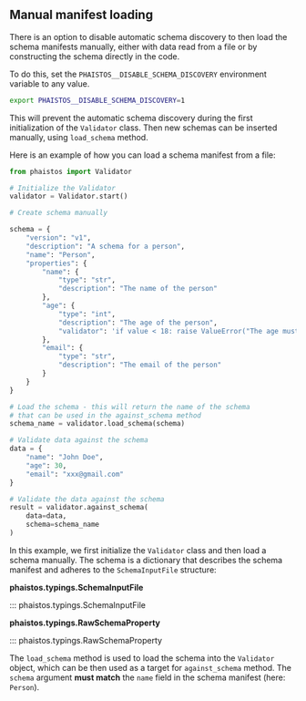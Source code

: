 ## Manual manifest loading

There is an option to disable automatic schema discovery to then
load the schema manifests manually, either with data read from a file
or by constructing the schema directly in the code.

To do this, set the `PHAISTOS__DISABLE_SCHEMA_DISCOVERY` environment variable
to any value.

```bash
export PHAISTOS__DISABLE_SCHEMA_DISCOVERY=1
```

This will prevent the automatic schema discovery during the first initialization
of the `Validator` class. Then new schemas can be inserted manually, using
`load_schema` method.

Here is an example of how you can load a schema manifest from a file:

```python
from phaistos import Validator

# Initialize the Validator
validator = Validator.start()

# Create schema manually

schema = {
    "version": "v1",
    "description": "A schema for a person",
    "name": "Person",
    "properties": {
        "name": {
            "type": "str",
            "description": "The name of the person"
        },
        "age": {
            "type": "int",
            "description": "The age of the person",
            "validator": 'if value < 18: raise ValueError("The age must be at least 18")'
        },
        "email": {
            "type": "str",
            "description": "The email of the person"
        }
    }
}

# Load the schema - this will return the name of the schema
# that can be used in the against_schema method
schema_name = validator.load_schema(schema)

# Validate data against the schema
data = {
    "name": "John Doe",
    "age": 30,
    "email": "xxx@gmail.com"
}

# Validate the data against the schema
result = validator.against_schema(
    data=data,
    schema=schema_name
)
```

In this example, we first initialize the `Validator` class and then load a schema
manually. The schema is a dictionary that describes the schema manifest and
adheres to the `SchemaInputFile` structure:

**phaistos.typings.SchemaInputFile**

::: phaistos.typings.SchemaInputFile

**phaistos.typings.RawSchemaProperty**

::: phaistos.typings.RawSchemaProperty

The `load_schema` method is used to load the schema into the `Validator` object,
which can be then used as a target for `against_schema` method. The `schema`
argument **must match** the `name` field in the schema manifest (here: `Person`).
